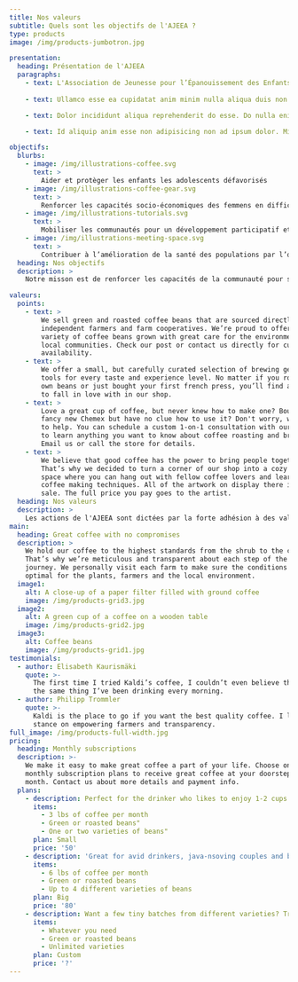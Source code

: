 ```yaml
---
title: Nos valeurs
subtitle: Quels sont les objectifs de l'AJEEA ?
type: products
image: /img/products-jumbotron.jpg

presentation: 
  heading: Présentation de l'AJEEA
  paragraphs:
    - text: L'Association de Jeunesse pour l’Épanouissement des Enfants et Adolescents (AJEEA) est une association basée à Ouagadougou.
    
    - text: Ullamco esse ea cupidatat anim minim nulla aliqua duis non tempor reprehenderit sint nulla sint. Dolor ex sit labore sint anim incididunt tempor quis nulla. Ad sint ipsum adipisicing adipisicing mollit occaecat id Lorem Lorem officia laborum consequat amet. Cillum occaecat et quis eiusmod enim amet pariatur cupidatat occaecat ex. Ipsum deserunt cillum irure in officia non exercitation voluptate proident aliqua nisi in.

    - text: Dolor incididunt aliqua reprehenderit do esse. Do nulla enim exercitation non occaecat. Commodo id exercitation cupidatat irure deserunt commodo elit ut elit aliquip incididunt exercitation occaecat. Nostrud ea exercitation velit do anim labore consequat eiusmod elit labore ullamco Lorem fugiat. Commodo quis sint quis ullamco id commodo magna et ipsum qui ullamco nulla sint deserunt. Do sit aliquip proident deserunt magna consectetur nisi mollit cupidatat adipisicing aute aliquip eu.

    - text: Id aliquip anim esse non adipisicing non ad ipsum dolor. Minim nulla qui ullamco ea labore id adipisicing magna qui incididunt Lorem aute tempor consequat. Pariatur laboris magna do Lorem est irure ex irure enim exercitation deserunt minim magna nisi.

objectifs:
  blurbs:
    - image: /img/illustrations-coffee.svg
      text: >
        Aider et protèger les enfants les adolescents défavorisés
    - image: /img/illustrations-coffee-gear.svg
      text: >
        Renforcer les capacités socio-économiques des femmens en difficulté
    - image: /img/illustrations-tutorials.svg
      text: >
        Mobiliser les communautés pour un développement participatif et durable.
    - image: /img/illustrations-meeting-space.svg
      text: >
        Contribuer à l’amélioration de la santé des populations par l’ouverture de centre de santé
  heading: Nos objectifs
  description: >
    Notre misson est de renforcer les capacités de la communauté pour se prendre en charge et entreprendre des actions de protection et de promotion des groupes vulnérables en particulier les enfants, les adolescents et les femmes.

valeurs:
  points:
    - text: >
        We sell green and roasted coffee beans that are sourced directly from
        independent farmers and farm cooperatives. We’re proud to offer a
        variety of coffee beans grown with great care for the environment and
        local communities. Check our post or contact us directly for current
        availability.
    - text: >
        We offer a small, but carefully curated selection of brewing gear and
        tools for every taste and experience level. No matter if you roast your
        own beans or just bought your first french press, you’ll find a gadget
        to fall in love with in our shop.
    - text: >
        Love a great cup of coffee, but never knew how to make one? Bought a
        fancy new Chemex but have no clue how to use it? Don't worry, we’re here
        to help. You can schedule a custom 1-on-1 consultation with our baristas
        to learn anything you want to know about coffee roasting and brewing.
        Email us or call the store for details.
    - text: >
        We believe that good coffee has the power to bring people together.
        That’s why we decided to turn a corner of our shop into a cozy meeting
        space where you can hang out with fellow coffee lovers and learn about
        coffee making techniques. All of the artwork on display there is for
        sale. The full price you pay goes to the artist.
  heading: Nos valeurs
  description: >
    Les actions de l'AJEEA sont dictées par la forte adhésion à des valeurs fondamentales de solidarité 
main:
  heading: Great coffee with no compromises
  description: >
    We hold our coffee to the highest standards from the shrub to the cup.
    That’s why we’re meticulous and transparent about each step of the coffee’s
    journey. We personally visit each farm to make sure the conditions are
    optimal for the plants, farmers and the local environment.
  image1:
    alt: A close-up of a paper filter filled with ground coffee
    image: /img/products-grid3.jpg
  image2:
    alt: A green cup of a coffee on a wooden table
    image: /img/products-grid2.jpg
  image3:
    alt: Coffee beans
    image: /img/products-grid1.jpg
testimonials:
  - author: Elisabeth Kaurismäki
    quote: >-
      The first time I tried Kaldi’s coffee, I couldn’t even believe that was
      the same thing I’ve been drinking every morning.
  - author: Philipp Trommler
    quote: >-
      Kaldi is the place to go if you want the best quality coffee. I love their
      stance on empowering farmers and transparency.
full_image: /img/products-full-width.jpg
pricing:
  heading: Monthly subscriptions
  description: >-
    We make it easy to make great coffee a part of your life. Choose one of our
    monthly subscription plans to receive great coffee at your doorstep each
    month. Contact us about more details and payment info.
  plans:
    - description: Perfect for the drinker who likes to enjoy 1-2 cups per day.
      items:
        - 3 lbs of coffee per month
        - Green or roasted beans"
        - One or two varieties of beans"
      plan: Small
      price: '50'
    - description: 'Great for avid drinkers, java-nsoving couples and bigger crowds'
      items:
        - 6 lbs of coffee per month
        - Green or roasted beans
        - Up to 4 different varieties of beans
      plan: Big
      price: '80'
    - description: Want a few tiny batches from different varieties? Try our custom plan
      items:
        - Whatever you need
        - Green or roasted beans
        - Unlimited varieties
      plan: Custom
      price: '?'
---
```



